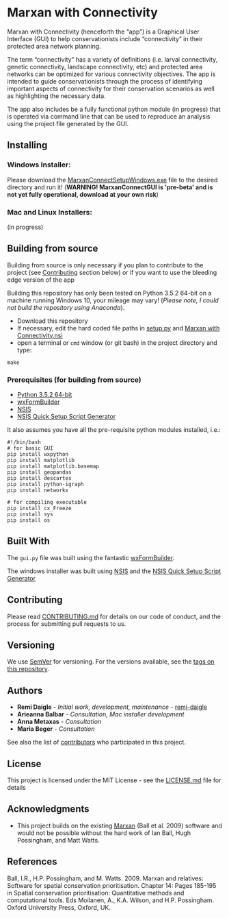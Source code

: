 # Marxan with Connectivity

Marxan with Connectivity (henceforth the “app”) is a Graphical User Interface (GUI) to help conservationists include “connectivity” in their protected area network planning.

The term “connectivity” has a variety of definitions (i.e. larval connectivity, genetic connectivity, landscape connectivity, etc) and protected area networks can be optimized for various connectivity objectives. The app is intended to guide conservationists through the process of identifying important aspects of connectivity for their conservation scenarios as well as highlighting the necessary data.

The app also includes be a fully functional python module (in progress) that is operated via command line that can be used to reproduce an analysis using the project file generated by the GUI.

## Installing
### Windows Installer:
Please download the [MarxanConnectSetupWindows.exe](https://github.com/remi-daigle/MarxanConnectGUI/releases/download/0.0.0/MarxanConnectSetupWindows.exe) file to the desired directory and run it! (**WARNING! MarxanConnectGUI is 'pre-beta' and is not yet fully operational, download at your own risk**)

### Mac and Linux Installers:
(in progress)

## Building from source

Building from source is only necessary if you plan to contribute to the project (see [Contributing](https://github.com/remi-daigle/MarxanConnectGUI/blob/master/README.md#Contributing) section below) or if you want to use the bleeding edge version of the app

Building this repository has only been tested on Python 3.5.2 64-bit on a machine running Windows 10, your mileage may vary! (*Please note, I could not build the repository using Anaconda*). 

* Download this repository
* If necessary, edit the hard coded file paths in [setup.py](https://github.com/remi-daigle/MarxanConnectGUI/blob/master/setup.py) and [Marxan with Connectivity.nsi](https://github.com/remi-daigle/MarxanConnectGUI/blob/master/Marxan%20with%20Connectivity.nsi)
* open a terminal or `cmd` window (or git bash) in the project directory and type:

```
make
```

### Prerequisites (for building from source)

* [Python 3.5.2 64-bit](https://www.python.org/downloads/release/python-352/)
* [wxFormBuilder](https://github.com/wxFormBuilder/wxFormBuilder)
* [NSIS](http://nsis.sourceforge.net/Main_Page)
* [NSIS Quick Setup Script Generator](http://nsis.sourceforge.net/NSIS_Quick_Setup_Script_Generator)

It also assumes you have all the pre-requisite python modules installed, i.e.:

```
#!/bin/bash
# for basic GUI
pip install wxpython
pip install matplotlib
pip install matplotlib.basemap
pip install geopandas
pip install descartes
pip install python-igraph
pip install networkx

# for compiling executable
pip install cx_Freeze
pip install sys
pip install os
```

## Built With

The `gui.py` file was built using the fantastic [wxFormBuilder](https://github.com/wxFormBuilder/wxFormBuilder).

The windows installer was built using [NSIS](http://nsis.sourceforge.net/Main_Page) and the [NSIS Quick Setup Script Generator](http://nsis.sourceforge.net/NSIS_Quick_Setup_Script_Generator)

## Contributing

Please read [CONTRIBUTING.md](https://github.com/remi-daigle/MarxanConnectGUI/blob/master/CONTRIBUTING.md) for details on our code of conduct, and the process for submitting pull requests to us.

## Versioning

We use [SemVer](http://semver.org/) for versioning. For the versions available, see the [tags on this repository](https://github.com/remi-daigle/MarxanConnectGUI/tags). 

## Authors

* **Remi Daigle** - *Initial work, development, maintenance* - [remi-daigle](https://github.com/remi-daigle)
* **Arieanna Balbar** - *Consultation, Mac installer development*
* **Anna Metaxas** - *Consultation*
* **Maria Beger** - *Consultation*

See also the list of [contributors](https://github.com/remi-daigle/MarxanConnectGUI/contributors) who participated in this project.

## License

This project is licensed under the MIT License - see the [LICENSE.md](https://github.com/remi-daigle/MarxanConnectGUI/blob/master/LICENSE) file for details

## Acknowledgments

* This project builds on the existing [Marxan](http://marxan.net/) (Ball et al. 2009) software and would not be possible without the hard work of Ian Ball, Hugh Possingham, and Matt Watts.

## References
Ball, I.R., H.P. Possingham, and M. Watts. 2009. Marxan and relatives: Software for spatial conservation prioritisation. Chapter 14: Pages 185-195 in Spatial conservation prioritisation: Quantitative methods and computational tools. Eds Moilanen, A., K.A. Wilson, and H.P. Possingham. Oxford University Press, Oxford, UK.
